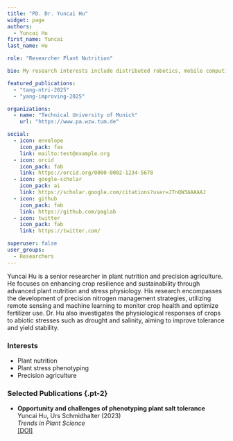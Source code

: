 ```yaml
---
title: "PD. Dr. Yuncai Hu"
widget: page
authors:
  - Yuncai Hu
first_name: Yuncai
last_name: Hu

role: "Researcher Plant Nutrition"

bio: My research interests include distributed robotics, mobile computing, and programmable matter.

featured_publications:
  - "tang-ntri-2025"
  - "yang-improving-2025"

organizations:
  - name: "Technical University of Munich"
    url: "https://www.pa.wzw.tum.de"

social:
  - icon: envelope
    icon_pack: fas
    link: mailto:test@example.org
  - icon: orcid
    icon_pack: fab
    link: https://orcid.org/0000-0002-1234-5678
  - icon: google-scholar
    icon_pack: ai
    link: https://scholar.google.com/citations?user=JTnQW3AAAAAJ
  - icon: github
    icon_pack: fab
    link: https://github.com/paglab
  - icon: twitter
    icon_pack: fab
    link: https://twitter.com/

superuser: false
user_groups:
  - Researchers
---
```


Yuncai Hu is a senior researcher in plant nutrition and precision agriculture. He focuses on enhancing crop resilience and sustainability through advanced plant nutrition and stress physiology. 
His research encompasses the development of precision nitrogen management strategies, utilizing remote sensing and machine learning to monitor crop health and optimize fertilizer use. 
Dr. Hu also investigates the physiological responses of crops to abiotic stresses such as drought and salinity, aiming to improve tolerance and yield stability.

### Interests
  - Plant nutrition
  - Plant stress phenotyping
  - Precision agriculture


### Selected Publications {.pt-2}

<ul>
  <li>
    <strong>Opportunity and challenges of phenotyping plant salt tolerance</strong><br>
    Yuncai Hu, Urs Schmidhalter (2023)<br>
    <em>Trends in Plant Science</em><br>
    <a href="https://doi.org/10.1016/j.tplants.2022.12.010">[DOI]</a>
  </li>
</ul>